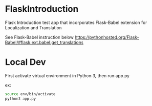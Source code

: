 # FlaskIntroduction

Flask Introduction test app that incorporates Flask-Babel extension for Localization and Translation

See Flask-Babel instruction below
https://pythonhosted.org/Flask-Babel/#flask.ext.babel.get_translations

# Local Dev
First activate virtual environment in Python 3, then run app.py

ex: 
```bash
source env/bin/activate
python3 app.py
```

